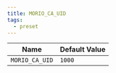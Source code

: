 ```yaml
---
title: MORIO_CA_UID
tags:
  - preset
---
```


<!-- MORIO_AUTO_GENERATED_CONTENT_STARTS - Manual changes made below will be overwritten -->

| Name           | Default Value |
| -------------- | ------------- |
| `MORIO_CA_UID` | `1000`        |

<!-- MORIO_AUTO_GENERATED_CONTENT_ENDS - Manual changes made above will be overwritten -->

